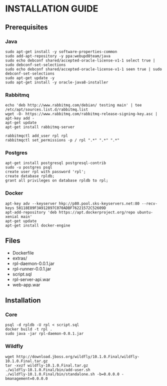 # INSTALLATION GUIDE

## Prerequisites

### Java
```
sudo apt-get install -y software-properties-common
sudo add-apt-repository -y ppa:webupd8team/java
sudo echo debconf shared/accepted-oracle-license-v1-1 select true | sudo debconf-set-selections
sudo echo debconf shared/accepted-oracle-license-v1-1 seen true | sudo debconf-set-selections
sudo apt-get update -y
sudo apt-get install -y oracle-java8-installer
```
### Rabbitmq
```
echo 'deb http://www.rabbitmq.com/debian/ testing main' | tee /etc/apt/sources.list.d/rabbitmq.list
wget -O- https://www.rabbitmq.com/rabbitmq-release-signing-key.asc | apt-key add -
apt-get update
apt-get install rabbitmq-server

rabbitmqctl add_user rpl rpl
rabbitmqctl set_permissions -p / rpl ".*" ".*" ".*"
```
### Postgres
```
apt-get install postgresql postgresql-contrib
sudo -u postgres psql
create user rpl with password 'rpl';
create database rpldb;
grant all privileges on database rpldb to rpl;
```
### Docker
```
apt-key adv --keyserver hkp://p80.pool.sks-keyservers.net:80 --recv-keys 58118E89F3A912897C070ADBF76221572C52609D
apt-add-repository 'deb https://apt.dockerproject.org/repo ubuntu-xenial main'
apt-get update
apt-get install docker-engine
```
## Files

* Dockerfile
* extras/
* rpl-daemon-0.0.1.jar
* rpl-runner-0.0.1.jar
* script.sql
* rpl-server-api.war
* web-app.war

## Installation

### Core
```
psql -d rpldb -U rpl < script.sql
docker build -t rpl .
sudo java -jar rpl-daemon-0.0.1.jar
```
### Wildfly
```
wget http://download.jboss.org/wildfly/10.1.0.Final/wildfly-10.1.0.Final.tar.gz
tar -xvzf wildfly-10.1.0.Final.tar.gz
./wildfly-10.1.0.Final/bin/add-user.sh
./wildfly-10.1.0.Final/bin/standalone.sh -b=0.0.0.0 -bmanagement=0.0.0.0
```
